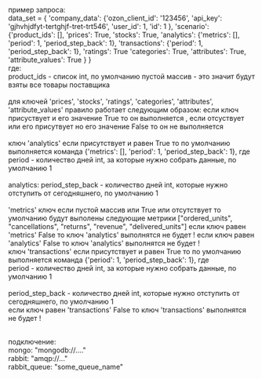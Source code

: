 пример запроса: <br>
data_set = { 'company_data': {'ozon_client_id': '123456',
                                     'api_key': 'gjhvhjdfyt-tertghjf-tret-trt546',
                                     'user_id': 1,
                                     'id': 1
                              },
                    'scenario': {'product_ids': [], 
                                 'prices': True,
                                 'stocks': True,
                                 'analytics': {'metrics': [], 'period': 1, 'period_step_back': 1},
                                 'transactions': {'period': 1, 'period_step_back': 1},
                                 'ratings': True 
                                 'categories': True,
                                 'attributes': True,
                                 'attribute_values': True
                                  }
           } <br>
где: <br> product_ids - список int, по умолчанию пустой массив - это значит будут взяты все товары поставщика<br>
 <br> для ключей 'prices', 'stocks', 'ratings', 'categories', 'attributes', 'attribute_values' правило работает следующим 
образом: если ключ присуствует и его значение True то он выполняется , если отсуствует или его присутвует но его значение 
False  то он не выполняется <br> 
<br> ключ 'analytics' если присутствует и равен True то по умолчанию выполняется команда
{'metrics': [], 'period': 1, 'period_step_back': 1}, где
<br>period - количество дней int, за которые нужно собрать данные,  по умолчанию 1 <br>
<br>analytics: period_step_back - количество дней int, которые нужно отступить от сегодняшнего, по умолчанию 1 <br>
<br> 'metrics' ключ  если пустой массив или True  или отсутствует то умолчанию будут выполены следующие метрики 
 ["ordered_units", "cancellations", "returns", "revenue", "delivered_units"]
если ключ равен 'metrics' False  то ключ 'analytics' выполнятся не будет !
если ключ равен 'analytics' False  то ключ 'analytics' выполнятся не будет !
<br> ключ 'transactions' если присутствует и равен True то по умолчанию выполняется команда
{'period': 1, 'period_step_back': 1}, где
<br> period - количество дней int, за которые нужно собрать данные,  по умолчанию 1 <br>
<br> period_step_back - количество дней int, которые нужно отступить от сегодняшнего, по умолчанию 1 <br>
если ключ равен 'transactions' False  то ключ 'transactions' выполнятся не будет !

<br>
подключение: <br>
mongo: "mongodb://...." <br>
rabbit: "amqp://..." <br>
rabbit_queue: "some_queue_name" <br>